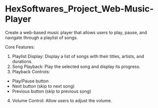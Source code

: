 # HexSoftwares_Project_Web-Music-Player
Create a web-based music player that allows users to play, pause, and navigate through a playlist of songs.

Core Features:
1. Playlist Display: Display a list of songs with their titles, artists, and durations.
2. Song Playback: Play the selected song and display its progress.
3. Playback Controls:
- Play/Pause button
- Next button (skip to next song)
- Previous button (skip to previous song)
4. Volume Control: Allow users to adjust the volume.
